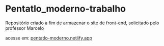 # Pentatlo_moderno-trabalho
Repositório criado a fim de armazenar o site de front-end, solicitado pelo professor Marcelo

acesse em: [pentatlo-moderno.netlify.app](https://pentatlo-moderno.netlify.app/)
